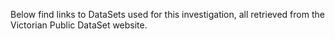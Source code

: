 Below find links to DataSets used for this investigation, all retrieved from the Victorian Public DataSet website.

